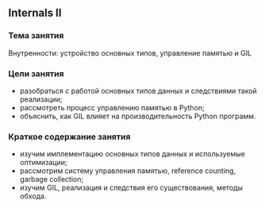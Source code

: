 ## Internals II
### Тема занятия
Внутренности: устройство основных типов, управление памятью и GIL

### Цели занятия
* разобраться с работой основных типов данных и следствиями такой реализации;
* рассмотреть процесс управлению памятью в Python;
* объяснить, как GIL влияет на производительность Python программ.

### Краткое содержание занятия
* изучим имплементацию основных типов данных и используемые оптимизации;
* рассмотрим систему управления памятью, reference counting, garbage collection; 
* изучим GIL, реализация и следствия его существования, методы обхода.
